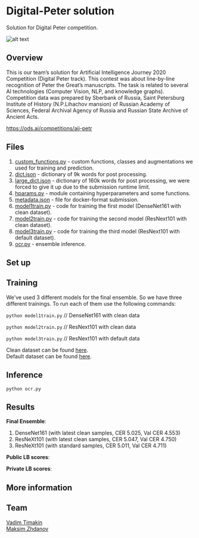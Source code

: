 # Digital-Peter solution
Solution for Digital Peter competition.

![alt text](https://github.com/t0efL/Digital-Peter/blob/main/img.jpg)

## Overview

This is our team’s solution for Artificial Intelligence Journey 2020 Competition (Digital Peter track). This contest was about line-by-line recognition of Peter the Great’s manuscripts. The task is related to several AI technologies (Computer Vision, NLP, and knowledge graphs). Competition data was prepared by Sberbank of Russia, Saint Petersburg Institute of History (N.P.Lihachov mansion) of Russian Academy of Sciences, Federal Archival Agency of Russia and Russian State Archive of Ancient Acts.

https://ods.ai/competitions/aij-petr

## Files
1. [custom_functions.py](https://github.com/t0efL/Digital-Peter/blob/main/custom_functions.py) - custom functions, classes and augmentations we used for training and prediction.
2. [dict.json](https://github.com/t0efL/Digital-Peter/blob/main/dict.json) - dictionary of 9k words for post processing.
3. [large_dict.json](https://github.com/t0efL/Digital-Peter/blob/main/large_dict.json) - dictionary of 160k words for post processing, we were forced to give it up due to the submission runtime limit.
4. [hparams.py](https://github.com/t0efL/Digital-Peter/blob/main/hparams.py) - module containing hyperparameters and some functions.
5. [metadata.json](https://github.com/t0efL/Digital-Peter/blob/main/metadata.json) - file for docker-format submission.
6. [model1train.py](https://github.com/t0efL/Digital-Peter/blob/main/model1train.py) - code for training the first model (DenseNet161 with clean dataset).
7. [model2train.py](https://github.com/t0efL/Digital-Peter/blob/main/model2train.py) - code for training the second model (ResNext101 with clean dataset).
8. [model3train.py](https://github.com/t0efL/Digital-Peter/blob/main/model3train.py) - code for training the third model (ResNext101 with default dataset).
9. [ocr.py](https://github.com/t0efL/Digital-Peter/blob/main/ocr.py) - ensemble inference.

## Set up

## Training
We've used 3 different models for the final ensemble. So we have three different trainings. To run each of them use the following commands:

`python model1train.py`  // DenseNet161 with clean data

`python model2train.py`  // ResNext101 with clean data

`python model3train.py`  // ResNext101 with default data

Clean dataset can be found [here](https://drive.google.com/file/d/1Qki21iEcg_iwMo3kWuaHi5AlxxpLKpof/view).  
Default dataset can be found [here](https://drive.google.com/file/d/1GyeiNYTh3a1S-CukmLJmbLkAWjnSpmja/view?usp=sharing).

## Inference

`python ocr.py`

## Results

**Final Ensemble**:
1. DenseNet161 (with latest clean samples, CER 5.025, Val CER 4.553)
2. ResNeXt101 (with latest clean samples, CER 5.047, Val CER 4.750)
3. ResNeXt101 (with standard samples, CER 5.011, Val CER 4.711)

**Public LB scores**:

**Private LB scores**:


## More information

## Team
[Vadim Timakin](https://github.com/t0efL)  
[Maksim Zhdanov](https://github.com/xzcodes)
